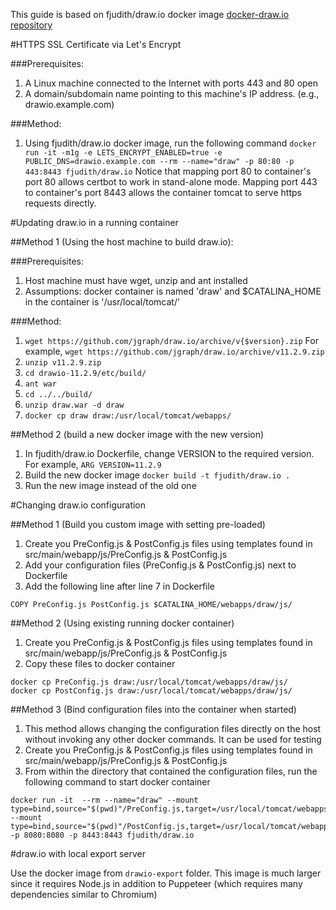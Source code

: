 This guide is based on fjudith/draw.io docker image [docker-draw.io repository](https://github.com/fjudith/docker-draw.io)

#HTTPS SSL Certificate via Let's Encrypt

###Prerequisites:

1. A Linux machine connected to the Internet with ports 443 and 80 open
1. A domain/subdomain name pointing to this machine's IP address. (e.g., drawio.example.com)

###Method:

1. Using fjudith/draw.io docker image, run the following command
`docker run -it -m1g -e LETS_ENCRYPT_ENABLED=true -e PUBLIC_DNS=drawio.example.com --rm --name="draw" -p 80:80 -p 443:8443 fjudith/draw.io`
Notice that mapping port 80 to container's port 80 allows certbot to work in stand-alone mode. Mapping port 443 to container's port 8443 allows the container tomcat to serve https requests directly.

#Updating draw.io in a running container

##Method 1 (Using the host machine to build draw.io):

###Prerequisites:

1. Host machine must have wget, unzip and ant installed
1. Assumptions: docker container is named 'draw' and $CATALINA_HOME in the container is '/usr/local/tomcat/'

###Method:

1. `wget https://github.com/jgraph/draw.io/archive/v{$version}.zip` For example, `wget https://github.com/jgraph/draw.io/archive/v11.2.9.zip`
1. `unzip v11.2.9.zip`
1. `cd drawio-11.2.9/etc/build/`
1. `ant war`
1. `cd ../../build/`
1. `unzip draw.war -d draw`
1. `docker cp draw draw:/usr/local/tomcat/webapps/`

##Method 2 (build a new docker image with the new version)

1. In fjudith/draw.io Dockerfile, change VERSION to the required version. For example, `ARG VERSION=11.2.9`
1. Build the new docker image `docker build -t fjudith/draw.io .`
1. Run the new image instead of the old one

#Changing draw.io configuration

##Method 1 (Build you custom image with setting pre-loaded)

1. Create you PreConfig.js & PostConfig.js files using templates found in ⁨src⁩/⁨main⁩/⁨webapp⁩/⁨js⁩/PreConfig.js & PostConfig.js
1. Add your configuration files (PreConfig.js & PostConfig.js) next to Dockerfile
1. Add the following line after line 7 in Dockerfile

```
COPY PreConfig.js PostConfig.js $CATALINA_HOME/webapps/draw/js/
```

##Method 2 (Using existing running docker container)

1. Create you PreConfig.js & PostConfig.js files using templates found in ⁨src⁩/⁨main⁩/⁨webapp⁩/⁨js⁩/PreConfig.js & PostConfig.js
1. Copy these files to docker container 

```
docker cp PreConfig.js draw:/usr/local/tomcat/webapps/draw/js/
docker cp PostConfig.js draw:/usr/local/tomcat/webapps/draw/js/
```

##Method 3 (Bind configuration files into the container when started)

1. This method allows changing the configuration files directly on the host without invoking any other docker commands. It can be used for testing
1. Create you PreConfig.js & PostConfig.js files using templates found in ⁨src⁩/⁨main⁩/⁨webapp⁩/⁨js⁩/PreConfig.js & PostConfig.js
1. From within the directory that contained the configuration files, run the following command to start docker container

```
docker run -it  --rm --name="draw" --mount type=bind,source="$(pwd)"/PreConfig.js,target=/usr/local/tomcat/webapps/draw/js/PreConfig.js --mount type=bind,source="$(pwd)"/PostConfig.js,target=/usr/local/tomcat/webapps/draw/js/PostConfig.js -p 8080:8080 -p 8443:8443 fjudith/draw.io
```

#draw.io with local export server

Use the docker image from `drawio-export` folder. This image is much larger since it requires Node.js in addition to Puppeteer (which requires many dependencies similar to Chromium)

